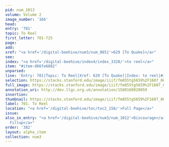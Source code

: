 ```yaml
---
pid: num_1013
volume: Volume 2
image_number: '166'
head: 
entry: '701'
topic: To Reel
first_letter: 701-725
page: 
add: 
xref: "<a href='/digital-beehive/num3/num_0851'>629 [To Quake]</a>"
see: 
index: "<a href='/digital-beehive/index4/index_3328/'>to reel</a>"
item: "#item-d66fe6882"
unparsed: 
line: 'Entry: 701|Topic: To Reel|Xref: 629 [To Quake]|Index: to reel|#item-d66fe6882'
selection: https://stacks.stanford.edu/image/iiif/fm855tg5659%2F1607_0633/901,724,2689,403/full/0/default.jpg
full_image: https://stacks.stanford.edu/image/iiif/fm855tg5659%2F1607_0633/full/full/0/default.jpg
annotation_uri: http://dev.llgc.org.uk/annotation/1580168920059
insertion: 
thumbnail: https://stacks.stanford.edu/image/iiif/fm855tg5659%2F1607_0633/901,724,600,180/250,/0/default.jpg
label: 701. To Reel
location: "<a href='/digital-beehive/toc/toc2_156/'>Full Page</a>"
issue: 
also_in_entry: "<a href='/digital-beehive/num3/num_1012'>Discourage</a>|<a href='/digital-beehive/num3/num_1014'>To
  Fillup</a>"
order: '382'
layout: alpha_item
collection: num3
---
```

